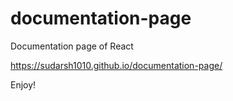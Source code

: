 # documentation-page

Documentation page of React

https://sudarsh1010.github.io/documentation-page/

Enjoy!
